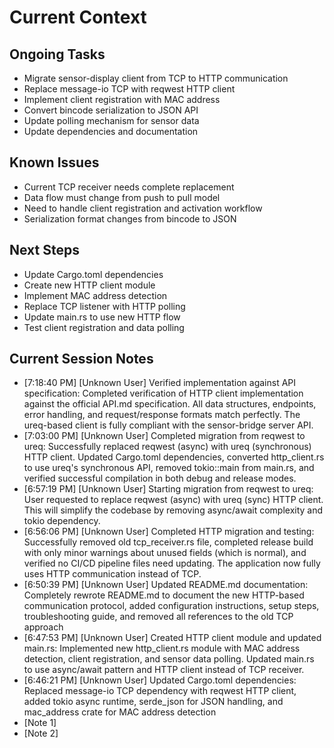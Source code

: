 # Current Context

## Ongoing Tasks

- Migrate sensor-display client from TCP to HTTP communication
- Replace message-io TCP with reqwest HTTP client
- Implement client registration with MAC address
- Convert bincode serialization to JSON API
- Update polling mechanism for sensor data
- Update dependencies and documentation
## Known Issues

- Current TCP receiver needs complete replacement
- Data flow must change from push to pull model
- Need to handle client registration and activation workflow
- Serialization format changes from bincode to JSON
## Next Steps

- Update Cargo.toml dependencies
- Create new HTTP client module
- Implement MAC address detection
- Replace TCP listener with HTTP polling
- Update main.rs to use new HTTP flow
- Test client registration and data polling
## Current Session Notes

- [7:18:40 PM] [Unknown User] Verified implementation against API specification: Completed verification of HTTP client implementation against the official API.md specification. All data structures, endpoints, error handling, and request/response formats match perfectly. The ureq-based client is fully compliant with the sensor-bridge server API.
- [7:03:00 PM] [Unknown User] Completed migration from reqwest to ureq: Successfully replaced reqwest (async) with ureq (synchronous) HTTP client. Updated Cargo.toml dependencies, converted http_client.rs to use ureq's synchronous API, removed tokio::main from main.rs, and verified successful compilation in both debug and release modes.
- [6:57:19 PM] [Unknown User] Starting migration from reqwest to ureq: User requested to replace reqwest (async) with ureq (sync) HTTP client. This will simplify the codebase by removing async/await complexity and tokio dependency.
- [6:56:06 PM] [Unknown User] Completed HTTP migration and testing: Successfully removed old tcp_receiver.rs file, completed release build with only minor warnings about unused fields (which is normal), and verified no CI/CD pipeline files need updating. The application now fully uses HTTP communication instead of TCP.
- [6:50:39 PM] [Unknown User] Updated README.md documentation: Completely rewrote README.md to document the new HTTP-based communication protocol, added configuration instructions, setup steps, troubleshooting guide, and removed all references to the old TCP approach
- [6:47:53 PM] [Unknown User] Created HTTP client module and updated main.rs: Implemented new http_client.rs module with MAC address detection, client registration, and sensor data polling. Updated main.rs to use async/await pattern and HTTP client instead of TCP receiver.
- [6:46:21 PM] [Unknown User] Updated Cargo.toml dependencies: Replaced message-io TCP dependency with reqwest HTTP client, added tokio async runtime, serde_json for JSON handling, and mac_address crate for MAC address detection
- [Note 1]
- [Note 2]
